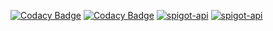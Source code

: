 [![Codacy Badge](https://app.codacy.com/project/badge/Grade/338b48dc3a08481b82a5f05ac7ca2ba0)](https://app.codacy.com/gh/winterhavenmc/SoundConfigLib/dashboard?utm_source=gh&utm_medium=referral&utm_content=&utm_campaign=Badge_grade)
[![Codacy Badge](https://app.codacy.com/project/badge/Coverage/338b48dc3a08481b82a5f05ac7ca2ba0)](https://app.codacy.com/gh/winterhavenmc/SoundConfigLib/dashboard?utm_source=gh&utm_medium=referral&utm_content=&utm_campaign=Badge_coverage)
[![spigot-api](https://badgen.net/static/spigot-api/1.21.4?color=yellow)](https://spigotmc.org)
[![spigot-api](https://badgen.net/static/license/GPLv3)](https://www.gnu.org/licenses/gpl-3.0)
